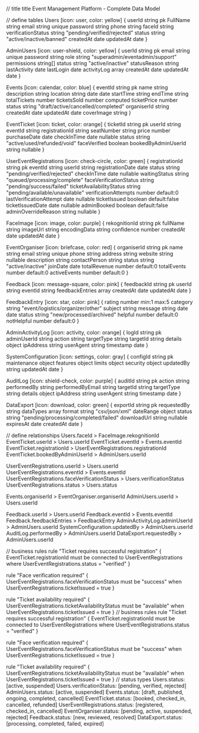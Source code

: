 // title
title Event Management Platform - Complete Data Model

// define tables
Users [icon: user, color: yellow] {
  userId string pk
  FullName string
  email string unique
  password string
  phone string
  faceId string
  verificationStatus string "pending/verified/rejected"
  status string "active/inactive/banned"
  createdAt date
  updatedAt date
}

AdminUsers [icon: user-shield, color: yellow] {
  userId string pk
  email string unique
  password string
  role string "superadmin/eventadmin/support"
  permissions string[]
  status string "active/inactive"
  statusReason string
  lastActivity date
  lastLogin date
  activityLog array
  createdAt date
  updatedAt date
}

Events [icon: calendar, color: blue] {
  eventId string pk
  name string
  description string
  location string
  date date
  startTime string
  endTime string
  totalTickets number
  ticketsSold number computed
  ticketPrice number
  status string "draft/active/cancelled/completed"
  organiserId string
  createdAt date
  updatedAt date
  coverImage string
}

EventTicket [icon: ticket, color: orange] {
  ticketId string pk
  userId string
  eventId string
  registrationId string
  seatNumber string
  price number
  purchaseDate date
  checkInTime date nullable
  status string "active/used/refunded/void"
  faceVerified boolean
  bookedByAdminUserId string nullable
}

UserEventRegistrations [icon: check-circle, color: green] {
  registrationId string pk
  eventId string
  userId string
  registrationDate date
  status string "pending/verified/rejected"
  checkInTime date nullable
  waitingStatus string "queued/processing/complete"
  faceVerificationStatus string "pending/success/failed"
  ticketAvailabilityStatus string "pending/available/unavailable"
  verificationAttempts number default:0
  lastVerificationAttempt date nullable
  ticketIssued boolean default:false
  ticketIssuedDate date nullable
  adminBooked boolean default:false
  adminOverrideReason string nullable
}

FaceImage [icon: image, color: purple] {
  rekognitionId string pk
  fullName string
  imageUrl string
  encodingData string
  confidence number
  createdAt date
  updatedAt date
}

EventOrganiser [icon: briefcase, color: red] {
  organiserId string pk
  name string
  email string unique
  phone string
  address string
  website string nullable
  description string
  contactPerson string
  status string "active/inactive"
  joinDate date
  totalRevenue number default:0
  totalEvents number default:0
  activeEvents number default:0
}

Feedback [icon: message-square, color: pink] {
  feedbackId string pk
  userId string
  eventId string
  feedbackEntries array
  createdAt date
  updatedAt date
}

FeedbackEntry [icon: star, color: pink] {
  rating number min:1 max:5
  category string "event/logistics/organizer/other"
  subject string
  message string
  date date
  status string "new/processed/archived"
  helpful number default:0
  notHelpful number default:0
}

AdminActivityLog [icon: activity, color: orange] {
  logId string pk
  adminUserId string
  action string
  targetType string
  targetId string
  details object
  ipAddress string
  userAgent string
  timestamp date
}

SystemConfiguration [icon: settings, color: gray] {
  configId string pk
  maintenance object
  features object
  limits object
  security object
  updatedBy string
  updatedAt date
}

AuditLog [icon: shield-check, color: purple] {
  auditId string pk
  action string
  performedBy string
  performedByEmail string
  targetId string
  targetType string
  details object
  ipAddress string
  userAgent string
  timestamp date
}

DataExport [icon: download, color: green] {
  exportId string pk
  requestedBy string
  dataTypes array
  format string "csv/json/xml"
  dateRange object
  status string "pending/processing/completed/failed"
  downloadUrl string nullable
  expiresAt date
  createdAt date
}

// define relationships
Users.faceId > FaceImage.rekognitionId
EventTicket.userId > Users.userId
EventTicket.eventId > Events.eventId
EventTicket.registrationId > UserEventRegistrations.registrationId
EventTicket.bookedByAdminUserId > AdminUsers.userId

UserEventRegistrations.userId > Users.userId
UserEventRegistrations.eventId > Events.eventId
UserEventRegistrations.faceVerificationStatus > Users.verificationStatus
UserEventRegistrations.status > Users.status

Events.organiserId > EventOrganiser.organiserId
AdminUsers.userId > Users.userId

Feedback.userId > Users.userId
Feedback.eventId > Events.eventId
Feedback.feedbackEntries > FeedbackEntry
AdminActivityLog.adminUserId > AdminUsers.userId
SystemConfiguration.updatedBy > AdminUsers.userId
AuditLog.performedBy > AdminUsers.userId
DataExport.requestedBy > AdminUsers.userId

// business rules
rule "Ticket requires successful registration" {
  EventTicket.registrationId must be connected to UserEventRegistrations
  where UserEventRegistrations.status = "verified"
}

rule "Face verification required" {
  UserEventRegistrations.faceVerificationStatus must be "success"
  when UserEventRegistrations.ticketIssued = true
}

rule "Ticket availability required" {
  UserEventRegistrations.ticketAvailabilityStatus must be "available"
  when UserEventRegistrations.ticketIssued = true
}
// business rules
rule "Ticket requires successful registration" {
  EventTicket.registrationId must be connected to UserEventRegistrations
  where UserEventRegistrations.status = "verified"
}

rule "Face verification required" {
  UserEventRegistrations.faceVerificationStatus must be "success"
  when UserEventRegistrations.ticketIssued = true
}

rule "Ticket availability required" {
  UserEventRegistrations.ticketAvailabilityStatus must be "available"
  when UserEventRegistrations.ticketIssued = true
}
// status types
Users.status: [active, suspended]
Users.verificationStatus: [pending, verified, rejected]
AdminUsers.status: [active, suspended]
Events.status: [draft, published, ongoing, completed, cancelled]
EventTicket.status: [booked, checked_in, cancelled, refunded]
UserEventRegistrations.status: [registered, checked_in, cancelled]
EventOrganiser.status: [pending, active, suspended, rejected]
Feedback.status: [new, reviewed, resolved]
DataExport.status: [processing, completed, failed, expired]
